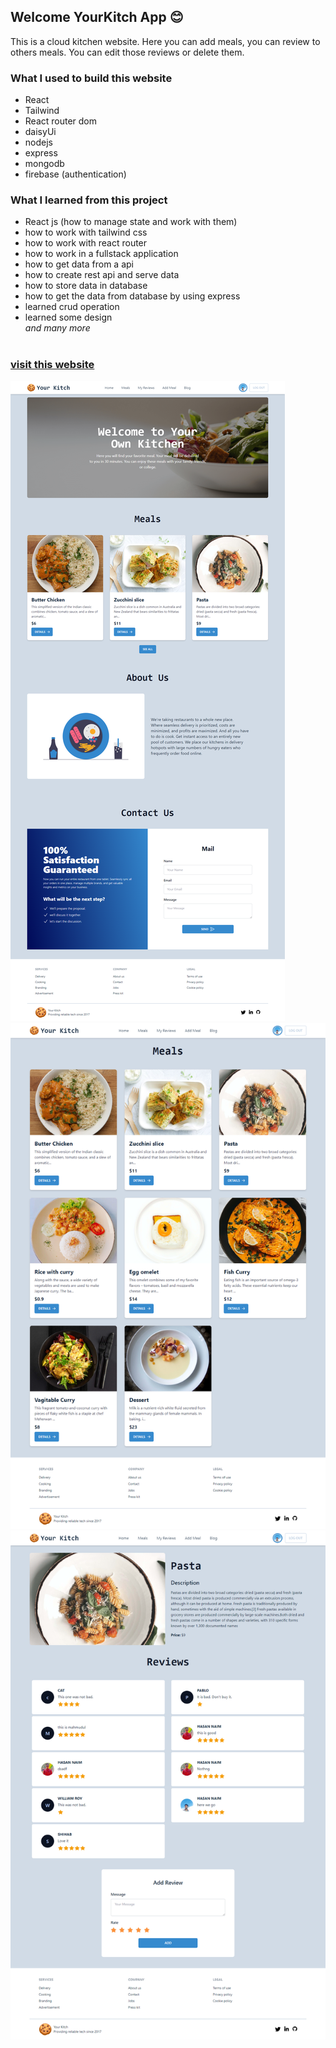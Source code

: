 ## Welcome YourKitch App 😊

<!-- what i used to build this website -->

This is a cloud kitchen website. Here you can add meals, you can review to others meals. You can edit those reviews or delete them.

### What I used to build this website

- React
- Tailwind
- React router dom
- daisyUi
- nodejs
- express
- mongodb
- firebase (authentication)

### What I learned from this project

- React js (how to manage state and work with them)
- how to work with tailwind css
- how to work with react router
- how to work in a fullstack application
- how to get data from a api
- how to create rest api and serve data
- how to store data in database
- how to get the data from database by using express
- learned crud operation
- learned some design
  <br>
  _and many more_
  <br>
  <br>

<!-- visit the website -->

### [visit this website](https://your-kitch-ph-assignment-11.web.app/)

[![](./src/assets/pages/page1.png)](https://your-kitch-ph-assignment-11.web.app/)
[![](./src/assets/pages/page2.png)](https://your-kitch-ph-assignment-11.web.app/)
[![](./src/assets/pages/page3.png)](https://your-kitch-ph-assignment-11.web.app/)
